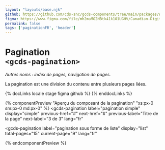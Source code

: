 ```yaml
---
layout: "layouts/base.njk"
github: https://github.com/cds-snc/gcds-components/tree/main/packages/web/src/components/gcds-pagination
figma: https://www.figma.com/file/mh2maMG2NBtk41k1O1UGHV/Canadian-Digital-Service%E2%80%A8---GC-Design-System?type=design&node-id=1431-4617&mode=design&t=Z9AVq2wKmGmXJc7j-0
permalink: false
tags: ['paginationFR', 'header']
---
```


# Pagination <br>`<gcds-pagination>`

_Autres noms : index de pages, navigation de pages._

La pagination est une division du contenu entre plusieurs pages liées.

{% docLinks locale stage figma github %}
{% enddocLinks %}

{% componentPreview "Aperçu du composant de la pagination" "xs:px-0 sm:px-0 md:px-0" %}
<gcds-pagination
  label="pagination simple"
  display="simple"
  previous-href="#"
  next-href="#"
  previous-label="Titre de la page"
  next-label="3 de 3"
  lang="fr"
>
</gcds-pagination>

<gcds-pagination
  label="pagination sous forme de liste"
  display="list"
  total-pages="15"
  current-page="9"
  lang="fr"
>
</gcds-pagination>
{% endcomponentPreview %}
